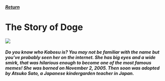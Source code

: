<html>
  <head>
    <title>Ian's Wiki - The Story of Doge</title>
  </head>
  <body>
    <h5>
      <a href="index.md">Return</a>
    </h5>
    <h1>The Story of Doge</h1>
    <img src="https://upload.wikimedia.org/wikipedia/en/5/5f/Original_Doge_meme.jpg"></a>
    <h5>
      <p>
        Do you know who Kabosu is? You may not be familiar with the name but you've probably seen her on the internet. She has big eyes and a wide smirk, that was hilarious enough to become one of the most famous memes! She was borned on November 2, 2005. Then soon was adopted by Atsuko Sato, a Japanese kindergarden teacher in Japan.
      </p>
    </h5>
  </body>
</html>
